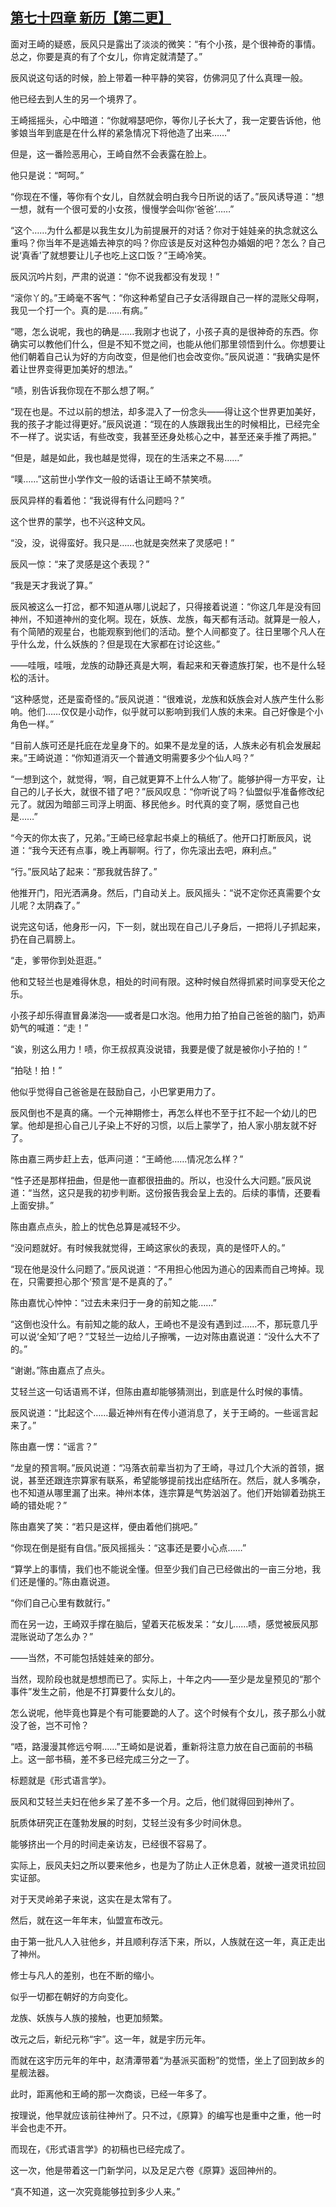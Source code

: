 ## [第七十四章 新历【第二更】](https://www.xxbiquge.com/11_11207/9241686.html)


  面对王崎的疑惑，辰风只是露出了淡淡的微笑：“有个小孩，是个很神奇的事情。总之，你要是真的有了个女儿，你肯定就清楚了。”

  辰风说这句话的时候，脸上带着一种平静的笑容，仿佛洞见了什么真理一般。

  他已经去到人生的另一个境界了。

  王崎摇摇头，心中暗道：“你就嘚瑟吧你，等你儿子长大了，我一定要告诉他，他爹娘当年到底是在什么样的紧急情况下将他造了出来……”

  但是，这一番险恶用心，王崎自然不会表露在脸上。

  他只是说：“呵呵。”

  “你现在不懂，等你有个女儿，自然就会明白我今日所说的话了。”辰风诱导道：“想一想，就有一个很可爱的小女孩，慢慢学会叫你‘爸爸’……”

  “这个……为什么都是以我生女儿为前提展开的对话？你对于娃娃亲的执念就这么重吗？你当年不是逃婚去神京的吗？你应该是反对这种包办婚姻的吧？怎么？自己说‘真香’了就想要让儿子也吃上这口饭？”王崎冷笑。

  辰风沉吟片刻，严肃的说道：“你不说我都没有发现！”

  “滚你丫的。”王崎毫不客气：“你这种希望自己子女活得跟自己一样的混账父母啊，我见一个打一个。真的是……有病。”

  “嗯，怎么说呢，我也的确是……我刚才也说了，小孩子真的是很神奇的东西。你确实可以教他们什么，但是不知不觉之间，也能从他们那里领悟到什么。你想要让他们朝着自己认为好的方向改变，但是他们也会改变你。”辰风说道：“我确实是怀着让世界变得更加美好的想法。”

  “啧，别告诉我你现在不那么想了啊。”

  “现在也是。不过以前的想法，却多混入了一份念头——得让这个世界更加美好，我的孩子才能过得更好。”辰风说道：“现在的人族跟我出生的时候相比，已经完全不一样了。说实话，有些改变，我甚至还身处核心之中，甚至还亲手推了两把。”

  “但是，越是如此，我也越是觉得，现在的生活来之不易……”

  “噗……”这前世小学作文一般的话语让王崎不禁笑喷。

  辰风异样的看着他：“我说得有什么问题吗？”

  这个世界的蒙学，也不兴这种文风。

  “没，没，说得蛮好。我只是……也就是突然来了灵感吧！”

  辰风一惊：“来了灵感是这个表现？”

  “我是天才我说了算。”

  辰风被这么一打岔，都不知道从哪儿说起了，只得接着说道：“你这几年是没有回神州，不知道神州的变化啊。现在，妖族、龙族，每天都有活动。就算是一般人，有个简陋的观星台，也能观察到他们的活动。整个人间都变了。往日里哪个凡人在乎什么龙，什么妖族的？但是现在大家都在讨论这些。”

  ——哇哦，哇哦，龙族的动静还真是大啊，看起来和天眷遗族打架，也不是什么轻松的活计。

  “这种感觉，还是蛮奇怪的。”辰风说道：“很难说，龙族和妖族会对人族产生什么影响。他们……仅仅是小动作，似乎就可以影响到我们人族的未来。自己好像是个小角色一样。”

  “目前人族可还是托庇在龙皇身下的。如果不是龙皇的话，人族未必有机会发展起来。”王崎说道：“你知道消灭一个普通文明需要多少个仙人吗？”

  “一想到这个，就觉得，‘啊，自己就更算不上什么人物’了。能够护得一方平安，让自己的儿子长大，就很不错了吧？”辰风叹息：“你听说了吗？仙盟似乎准备修改纪元了。就因为暗部三司浮上明面、移民他乡。时代真的变了啊，感觉自己也是……”

  “今天的你太丧了，兄弟。”王崎已经拿起书桌上的稿纸了。他开口打断辰风，说道：“我今天还有点事，晚上再聊啊。行了，你先滚出去吧，麻利点。”

  “行。”辰风站了起来：“那我就告辞了。”

  他推开门，阳光洒满身。然后，门自动关上。辰风摇头：“说不定你还真需要个女儿呢？太阴森了。”

  说完这句话，他身形一闪，下一刻，就出现在自己儿子身后，一把将儿子抓起来，扔在自己肩膀上。

  “走，爹带你到处逛逛。”

  他和艾轻兰也是难得休息，相处的时间有限。这种时候自然得抓紧时间享受天伦之乐。

  小孩子却乐得直冒鼻涕泡——或者是口水泡。他用力拍了拍自己爸爸的脑门，奶声奶气的喊道：“走！”

  “诶，别这么用力！啧，你王叔叔真没说错，我要是傻了就是被你小子拍的！”

  “拍哒！拍！”

  他似乎觉得自己爸爸是在鼓励自己，小巴掌更用力了。

  辰风倒也不是真的痛。一个元神期修士，再怎么样也不至于扛不起一个幼儿的巴掌。他却是担心自己儿子染上不好的习惯，以后上蒙学了，拍人家小朋友就不好了。

  陈由嘉三两步赶上去，低声问道：“王崎他……情况怎么样？”

  “性子还是那样扭曲，但是他一直都很扭曲的。所以，也没什么大问题。”辰风说道：“当然，这只是我的初步判断。这份报告我会呈上去的。后续的事情，还要看上面安排。”

  陈由嘉点点头，脸上的忧色总算是减轻不少。

  “没问题就好。有时候我就觉得，王崎这家伙的表现，真的是怪吓人的。”

  “现在他是没什么问题了。”辰风说道：“不用担心他因为道心的因素而自己垮掉。现在，只需要担心那个‘预言’是不是真的了。”

  陈由嘉忧心忡忡：“过去未来归于一身的前知之能……”

  “这倒也没什么。有前知之能的敌人，王崎也不是没有遇到过……不，那玩意几乎可以说‘全知’了吧？”艾轻兰一边给儿子擦嘴，一边对陈由嘉说道：“没什么大不了的。”

  “谢谢。”陈由嘉点了点头。

  艾轻兰这一句话语焉不详，但陈由嘉却能够猜测出，到底是什么时候的事情。

  辰风说道：“比起这个……最近神州有在传小道消息了，关于王崎的。一些谣言起来了。”

  陈由嘉一愣：“谣言？”

  “龙皇的预言啊。”辰风说道：“冯落衣前辈当初为了王崎，寻过几个大派的首领，据说，甚至还跟连宗算家有联系，希望能够提前找出症结所在。然后，就人多嘴杂，也不知道从哪里漏了出来。神州本体，连宗算是气势汹汹了。他们开始铆着劲挑王崎的错处呢？”

  陈由嘉笑了笑：“若只是这样，便由着他们挑吧。”

  “你现在倒是挺有自信。”辰风摇摇头：“这事还是要小心点……”

  “算学上的事情，我们也不能说全懂。但至少我们自己已经做出的一亩三分地，我们还是懂的。”陈由嘉说道。

  “你们自己心里有数就行。”

  而在另一边，王崎双手撑在脑后，望着天花板发呆：“女儿……啧，感觉被辰风那混账说动了怎么办？”

  ——当然，不可能包括娃娃亲的部分。

  当然，现阶段也就是想想而已了。实际上，十年之内——至少是龙皇预见的“那个事件”发生之前，他是不打算要什么女儿的。

  怎么说呢，他毕竟也算是个有可能要跪的人了。这个时候有个女儿，孩子那么小就没了爸，岂不可怜？

  “唔，路漫漫其修远兮啊……”王崎如是说着，重新将注意力放在自己面前的书稿上。这一部书稿，差不多已经完成三分之一了。

  标题就是《形式语言学》。

  辰风和艾轻兰夫妇在他乡呆了差不多一个月。之后，他们就得回到神州了。

  朊质体研究正在蓬勃发展的时刻，艾轻兰没有多少时间休息。

  能够挤出一个月的时间走亲访友，已经很不容易了。

  实际上，辰风夫妇之所以要来他乡，也是为了防止人正休息着，就被一道灵讯拉回实证部。

  对于天灵岭弟子来说，这实在是太常有了。

  然后，就在这一年年末，仙盟宣布改元。

  由于第一批凡人入驻他乡，并且顺利存活下来，所以，人族就在这一年，真正走出了神州。

  修士与凡人的差别，也在不断的缩小。

  似乎一切都在朝好的方向变化。

  龙族、妖族与人族的接触，也更加频繁。

  改元之后，新纪元称“宇”。这一年，就是宇历元年。

  而就在这宇历元年的年中，赵清潭带着“为基派买面粉”的觉悟，坐上了回到故乡的星舰法器。

  此时，距离他和王崎的那一次商谈，已经一年多了。

  按理说，他早就应该前往神州了。只不过，《原算》的编写也是重中之重，他一时半会也走不开。

  而现在，《形式语言学》的初稿也已经完成了。

  这一次，他是带着这一门新学问，以及足足六卷《原算》返回神州的。

  “真不知道，这一次究竟能够拉到多少人来。”
